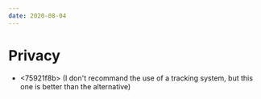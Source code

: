 ```yaml
---
date: 2020-08-04
---
```


# Privacy

* <75921f8b> (I don't recommand the use of a tracking system, but this one is
  better than the alternative)
